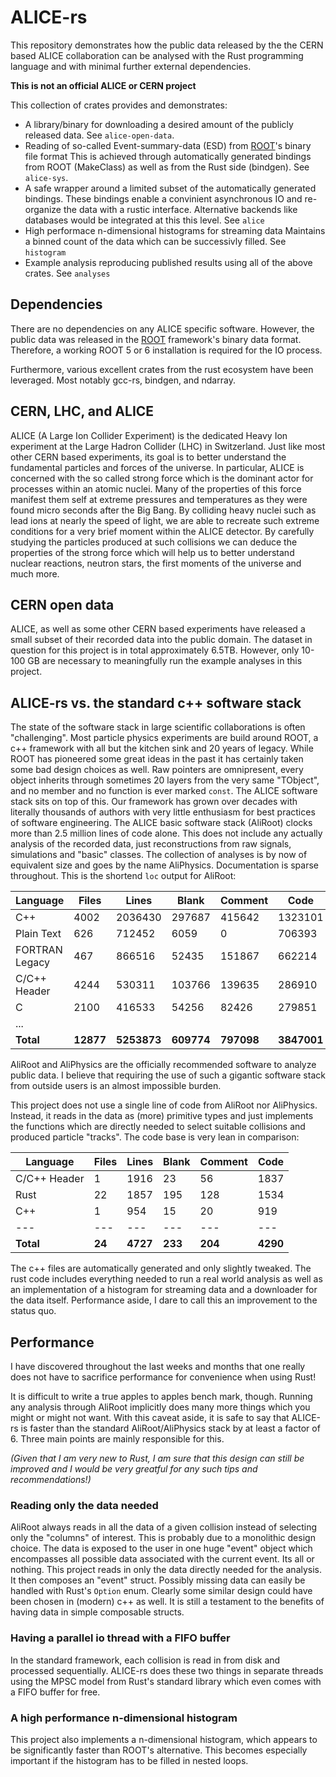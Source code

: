 # ALICE-rs

This repository demonstrates how the public data released by the the CERN based ALICE collaboration can be analysed with the Rust programming language and with minimal further external dependencies.

**This is not an official ALICE or CERN project**

This collection of crates provides and demonstrates:

* A library/binary for downloading a desired amount of the publicly released data. See `alice-open-data`.
* Reading of so-called Event-summary-data (ESD) from [ROOT](https://root.cern.ch/)'s binary file format
  This is achieved through automatically generated bindings from ROOT (MakeClass) as well as from the Rust side (bindgen). See `alice-sys`.
* A safe wrapper around a limited subset of the automatically generated bindings.
  These bindings enable a convinient asynchronous IO and re-organize the data with a rustic interface. Alternative backends like databases would be integrated at this this level. See `alice`
* High performace n-dimensional histograms for streaming data
  Maintains a binned count of the data which can be successivly filled. See `histogram`
* Example analysis reproducing published results using all of the above crates. See `analyses`

## Dependencies

There are no dependencies on any ALICE specific software. However, the public data was released in the [ROOT](https://root.cern.ch/) framework's binary data format. Therefore, a working ROOT 5 or 6 installation is required for the IO process.

Furthermore, various excellent crates from the rust ecosystem have been leveraged. Most notably gcc-rs, bindgen, and ndarray.


## CERN, LHC, and ALICE

ALICE (A Large Ion Collider Experiment) is the dedicated Heavy Ion experiment at the Large Hadron Collider (LHC) in Switzerland. Just like most other CERN based experiments, its goal is to better understand the fundamental particles and forces of the universe. In particular, ALICE is concerned with the so called strong force which is the dominant actor for processes within an atomic nuclei. Many of the properties of this force manifest them self at extreme pressures and temperatures as they were found micro seconds after the Big Bang. By colliding heavy nuclei such as lead ions at nearly the speed of light, we are able to recreate such extreme conditions for a very brief moment within the ALICE detector. By carefully studying the particles produced at such collisions we can deduce the properties of the strong force which will help us to better understand nuclear reactions, neutron stars, the first moments of the universe and much more.

## CERN open data

ALICE, as well as some other CERN based experiments have released a small subset of their recorded data into the public domain. The dataset in question for this project is in total approximately 6.5TB. However, only 10-100 GB are necessary to meaningfully run the example analyses in this project.


## ALICE-rs vs. the standard c++ software stack

The state of the software stack in large scientific collaborations is often "challenging". Most particle physics experiments are build around ROOT, a c++ framework with all but the kitchen sink and 20 years of legacy. While ROOT has pioneered some great ideas in the past it has certainly taken some bad design choices as well. Raw pointers are omnipresent, every object inherits through sometimes 20 layers from the very same "TObject", and no member and no function is ever marked `const`. The ALICE software stack sits on top of this. Our framework has grown over decades with literally thousands of authors with very little enthusiasm for best practices of software engineering. The ALICE basic software stack (AliRoot) clocks more than 2.5 million lines of code alone. This does not include any actually analysis of the recorded data, just reconstructions from raw signals, simulations and "basic" classes. The collection of analyses is by now of equivalent size and goes by the name AliPhysics. Documentation is sparse throughout. This is the shortend `loc` output for AliRoot:

| Language | Files | Lines | Blank | Comment | Code |
| --- | --- | --- | --- | --- | --- |
| C++ | 4002 | 2036430 | 297687 | 415642 | 1323101 | 
| Plain Text | 626 | 712452 | 6059 | 0 | 706393 | 
| FORTRAN Legacy | 467 | 866516 | 52435 | 151867 | 662214 | 
| C/C++ Header | 4244 | 530311 | 103766 | 139635 | 286910 | 
| C | 2100 | 416533 | 54256 | 82426 | 279851 | 
| ... |  |  |  |  |  | 
| **Total** | **12877** | **5253873** | **609774** | **797098** | **3847001** | 

AliRoot and AliPhysics are the officially recommended software to analyze public data. I believe that requiring the use of such a gigantic software stack from outside users is an almost impossible burden.

This project does not use a single line of code from AliRoot nor AliPhysics. Instead, it reads in the data as (more) primitive types and just implements the functions which are directly needed to select suitable collisions and produced particle "tracks". The code base is very lean in comparison:


| Language | Files | Lines | Blank | Comment | Code |
| --- | --- | --- | --- | --- | --- |
| C/C++ Header | 1 | 1916 | 23 | 56 | 1837 |
 | Rust | 22 | 1857 | 195 | 128 | 1534 | 
 | C++ | 1 | 954 | 15 | 20 | 919 | 
| --- | --- | --- | --- | --- | --- |
 | **Total** | **24** | **4727** | **233** | **204** | **4290** | 

The c++ files are automatically generated and only slightly tweaked. The rust code includes everything needed to run a real world analysis as well as an implementation of a histogram for streaming data and a downloader for the data itself. Performance aside, I dare to call this an improvement to the status quo.


## Performance

I have discovered throughout the last weeks and months that one really does not have to sacrifice performance for convenience when using Rust!

It is difficult to write a true apples to apples bench mark, though.
Running any analysis through AliRoot implicitly does many more things which you might or might not want.
With this caveat aside, it is safe to say that ALICE-rs is faster than the standard AliRoot/AliPhysics stack by at least a factor of 6. Three main points are mainly responsible for this.

*(Given that I am very new to Rust, I am sure that this design can still be improved and I would be very greatful for any such tips and recommendations!)*

### Reading only the data needed
AliRoot always reads in all the data of a given collision instead of selecting only the "columns" of interest. This is probably due to a monolithic design choice. The data is exposed to the user in one huge "event" object which encompasses all possible data associated with the current event. Its all or nothing.
This project reads in only the data directly needed for the analysis. It then composes an
"event" struct.
Possibly missing data can easily be handled with Rust's `Option` enum.
Clearly some similar design could have been chosen in (modern) c++ as well.
It is still a testament to the benefits of having data in simple composable structs.


### Having a parallel io thread with a FIFO buffer
In the standard framework, each collision is read in from disk and processed sequentially. ALICE-rs does these two things in separate threads using the MPSC model from Rust's standard library which even comes with a FIFO buffer for free.


### A high performance n-dimensional histogram
This project also implements a n-dimensional histogram, which appears to be significantly faster than ROOT's alternative. This becomes especially important if the histogram has to be filled in nested loops.
